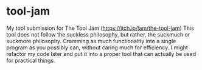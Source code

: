 # tool-jam
My tool submission for The Tool Jam (https://itch.io/jam/the-tool-jam)
This tool does not follow the suckless philosophy, but rather, the suckmuch or suckmore philosophy. Cramming as much functionality into a single program as you possibly can, without caring much for efficiency. I might refactor my code later and put it into a proper tool that can actually be used for practical things.
